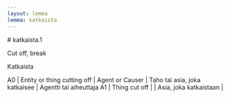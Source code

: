 ```yaml
---
layout: lemma
lemma: katkaista
---
```


<div class="sense">
# <span class="sensename">katkaista.1</span>

<span class="description">Cut off, break</span>

<span class="description">Katkaista</span>

A0 | Entity or thing cutting off | Agent or Causer | Taho tai asia, joka katkaisee | Agentti tai aiheuttaja
A1 | Thing cut off |   | Asia, joka katkaistaan |  

</div>

